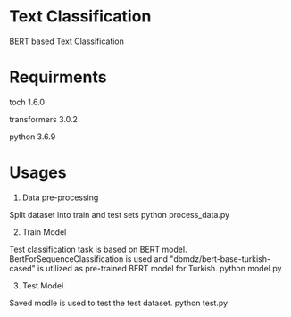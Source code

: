# Text Classification
BERT based Text Classification

# Requirments
toch 1.6.0

transformers 3.0.2

python 3.6.9

# Usages
1. Data pre-processing

Split dataset into train and test sets
python process_data.py

2. Train Model

Test classification task is based on BERT model. BertForSequenceClassification is used and "dbmdz/bert-base-turkish-cased" is utilized as pre-trained BERT model for Turkish.
python model.py

3. Test Model

Saved modle is used to test the test dataset. 
python test.py
